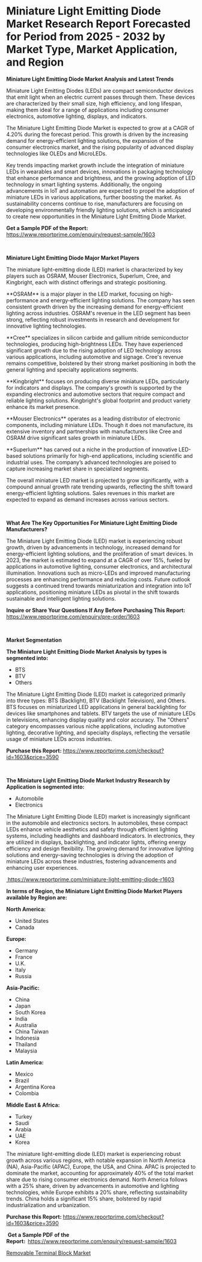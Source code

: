 <p><h1>Miniature Light Emitting Diode Market Research Report Forecasted for Period from 2025 -  2032 by Market Type, Market Application, and Region</h1></p><p><strong>Miniature Light Emitting Diode Market Analysis and Latest Trends</strong></p>
<p><p>Miniature Light Emitting Diodes (LEDs) are compact semiconductor devices that emit light when an electric current passes through them. These devices are characterized by their small size, high efficiency, and long lifespan, making them ideal for a range of applications including consumer electronics, automotive lighting, displays, and indicators.</p><p>The Miniature Light Emitting Diode Market is expected to grow at a CAGR of 4.20% during the forecast period. This growth is driven by the increasing demand for energy-efficient lighting solutions, the expansion of the consumer electronics market, and the rising popularity of advanced display technologies like OLEDs and MicroLEDs. </p><p>Key trends impacting market growth include the integration of miniature LEDs in wearables and smart devices, innovations in packaging technology that enhance performance and brightness, and the growing adoption of LED technology in smart lighting systems. Additionally, the ongoing advancements in IoT and automation are expected to propel the adoption of miniature LEDs in various applications, further boosting the market. As sustainability concerns continue to rise, manufacturers are focusing on developing environmentally friendly lighting solutions, which is anticipated to create new opportunities in the Miniature Light Emitting Diode Market.</p></p>
<p><strong>Get a Sample PDF of the Report:&nbsp;</strong> <a href="https://www.reportprime.com/enquiry/request-sample/1603?utm_campaign=2889&utm_medium=2&utm_source=Github&utm_content=ia&utm_term=18032025&utm_id=miniature-light-emitting-diode">https://www.reportprime.com/enquiry/request-sample/1603</a></p>
<p>&nbsp;</p>
<p><strong>Miniature Light Emitting Diode Major Market Players</strong></p>
<p><p>The miniature light-emitting diode (LED) market is characterized by key players such as OSRAM, Mouser Electronics, Superlum, Cree, and Kingbright, each with distinct offerings and strategic positioning.</p><p>**OSRAM** is a major player in the LED market, focusing on high-performance and energy-efficient lighting solutions. The company has seen consistent growth driven by the increasing demand for energy-efficient lighting across industries. OSRAM's revenue in the LED segment has been strong, reflecting robust investments in research and development for innovative lighting technologies.</p><p>**Cree** specializes in silicon carbide and gallium nitride semiconductor technologies, producing high-brightness LEDs. They have experienced significant growth due to the rising adoption of LED technology across various applications, including automotive and signage. Cree's revenue remains competitive, bolstered by their strong market positioning in both the general lighting and specialty applications segments.</p><p>**Kingbright** focuses on producing diverse miniature LEDs, particularly for indicators and displays. The company's growth is supported by the expanding electronics and automotive sectors that require compact and reliable lighting solutions. Kingbright's global footprint and product variety enhance its market presence.</p><p>**Mouser Electronics** operates as a leading distributor of electronic components, including miniature LEDs. Though it does not manufacture, its extensive inventory and partnerships with manufacturers like Cree and OSRAM drive significant sales growth in miniature LEDs.</p><p>**Superlum** has carved out a niche in the production of innovative LED-based solutions primarily for high-end applications, including scientific and industrial uses. The company’s advanced technologies are poised to capture increasing market share in specialized segments.</p><p>The overall miniature LED market is projected to grow significantly, with a compound annual growth rate trending upwards, reflecting the shift toward energy-efficient lighting solutions. Sales revenues in this market are expected to expand as demand increases across various sectors.</p></p>
<p>&nbsp;</p>
<p><strong>What Are The Key Opportunities For Miniature Light Emitting Diode Manufacturers?</strong></p>
<p><p>The Miniature Light Emitting Diode (LED) market is experiencing robust growth, driven by advancements in technology, increased demand for energy-efficient lighting solutions, and the proliferation of smart devices. In 2023, the market is estimated to expand at a CAGR of over 15%, fueled by applications in automotive lighting, consumer electronics, and architectural illumination. Innovations such as micro-LEDs and improved manufacturing processes are enhancing performance and reducing costs. Future outlook suggests a continued trend towards miniaturization and integration into IoT applications, positioning miniature LEDs as pivotal in the shift towards sustainable and intelligent lighting solutions.</p></p>
<p><strong>Inquire or Share Your Questions If Any Before Purchasing This Report:</strong> <a href="https://www.reportprime.com/enquiry/pre-order/1603?utm_campaign=2889&utm_medium=2&utm_source=Github&utm_content=ia&utm_term=18032025&utm_id=miniature-light-emitting-diode">https://www.reportprime.com/enquiry/pre-order/1603</a></p>
<p>&nbsp;</p>
<p><strong>Market Segmentation</strong></p>
<p><strong>The Miniature Light Emitting Diode Market Analysis by types is segmented into:</strong></p>
<p><ul><li>BTS</li><li>BTV</li><li>Others</li></ul></p>
<p><p>The Miniature Light Emitting Diode (LED) market is categorized primarily into three types: BTS (Backlight), BTV (Backlight Television), and Others. BTS focuses on miniaturized LED applications in general backlighting for devices like smartphones and tablets. BTV targets the use of miniature LEDs in televisions, enhancing display quality and color accuracy. The "Others" category encompasses various niche applications, including automotive lighting, decorative lighting, and specialty displays, reflecting the versatile usage of miniature LEDs across industries.</p></p>
<p><strong>Purchase this Report:&nbsp;</strong><a href="https://www.reportprime.com/checkout?id=1603&price=3590&utm_campaign=2889&utm_medium=2&utm_source=Github&utm_content=ia&utm_term=18032025&utm_id=miniature-light-emitting-diode">https://www.reportprime.com/checkout?id=1603&price=3590</a></p>
<p>&nbsp;</p>
<p><strong>The Miniature Light Emitting Diode Market Industry Research by Application is segmented into:</strong></p>
<p><ul><li>Automobile</li><li>Electronics</li></ul></p>
<p><p>The Miniature Light Emitting Diode (LED) market is increasingly significant in the automobile and electronics sectors. In automobiles, these compact LEDs enhance vehicle aesthetics and safety through efficient lighting systems, including headlights and dashboard indicators. In electronics, they are utilized in displays, backlighting, and indicator lights, offering energy efficiency and design flexibility. The growing demand for innovative lighting solutions and energy-saving technologies is driving the adoption of miniature LEDs across these industries, fostering advancements and enhancing user experiences.</p></p>
<p><a href="https://www.reportprime.com/miniature-light-emitting-diode-r1603?utm_campaign=2889&utm_medium=2&utm_source=Github&utm_content=ia&utm_term=18032025&utm_id=miniature-light-emitting-diode">&nbsp;https://www.reportprime.com/miniature-light-emitting-diode-r1603</a></p>
<p><strong>In terms of Region, the Miniature Light Emitting Diode Market Players available by Region are:</strong></p>
<p>
    <p> <strong> North America: </strong>
        <ul>
            <li>United States</li>
            <li>Canada</li>
        </ul>
        </p> 
    <p> <strong> Europe: </strong>
        <ul>
            <li>Germany</li>
            <li>France</li>
            <li>U.K.</li>
            <li>Italy</li>
            <li>Russia</li>
        </ul>
        </p> 
    <p> <strong> Asia-Pacific: </strong>
        <ul>
            <li>China</li>
            <li>Japan</li>
            <li>South Korea</li>
            <li>India</li>
            <li>Australia</li>
            <li>China Taiwan</li>
            <li>Indonesia</li>
            <li>Thailand</li>
            <li>Malaysia</li>
        </ul>
        </p> 
    <p> <strong> Latin America: </strong>
        <ul>
            <li>Mexico</li>
            <li>Brazil</li>
            <li>Argentina Korea</li>
            <li>Colombia</li>
        </ul>
        </p> 
    <p> <strong> Middle East & Africa: </strong>
        <ul>
            <li>Turkey</li>
            <li>Saudi</li>
            <li>Arabia</li>
            <li>UAE</li>
            <li>Korea</li>
        </ul>
    </p>
    </p>
<p><p>The miniature light-emitting diode (LED) market is experiencing robust growth across various regions, with notable expansion in North America (NA), Asia-Pacific (APAC), Europe, the USA, and China. APAC is projected to dominate the market, accounting for approximately 40% of the total market share due to rising consumer electronics demand. North America follows with a 25% share, driven by advancements in automotive and lighting technologies, while Europe exhibits a 20% share, reflecting sustainability trends. China holds a significant 15% share, bolstered by rapid industrialization and urbanization.</p></p>
<p><strong>Purchase this Report: </strong><a href="https://www.reportprime.com/checkout?id=1603&price=3590&utm_campaign=2889&utm_medium=2&utm_source=Github&utm_content=ia&utm_term=18032025&utm_id=miniature-light-emitting-diode">https://www.reportprime.com/checkout?id=1603&price=3590</a></p>
<p>&nbsp;<strong>Get a Sample PDF of the Report:&nbsp;&nbsp;</strong><a href="https://www.reportprime.com/enquiry/request-sample/1603?utm_campaign=2889&utm_medium=2&utm_source=Github&utm_content=ia&utm_term=18032025&utm_id=miniature-light-emitting-diode">https://www.reportprime.com/enquiry/request-sample/1603</a></p>
<p><strong></strong></p>
<p><p><a href="https://github.com/nxauwedaroui2/Market-Research-Report-List-1/blob/main/removable-terminal-block-market.md?utm_campaign=2889&utm_medium=2&utm_source=Github&utm_content=ia&utm_term=18032025&utm_id=miniature-light-emitting-diode">Removable Terminal Block Market</a></p></p>